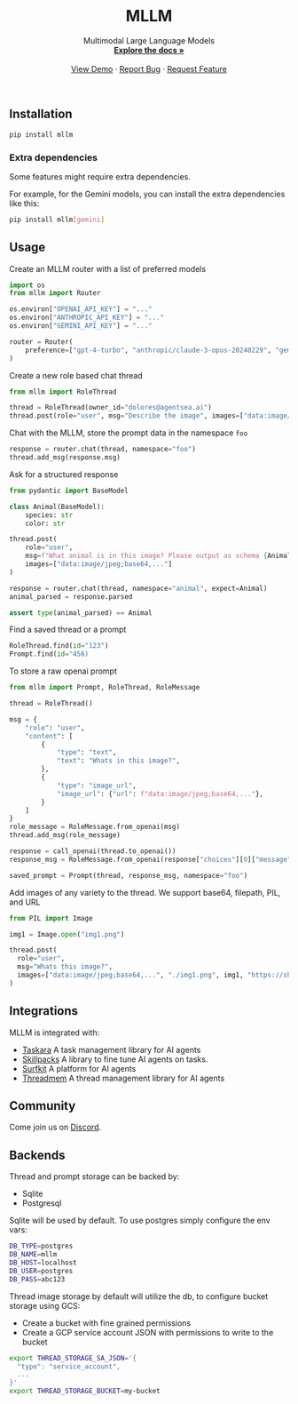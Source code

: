 <!-- PROJECT LOGO -->
<br />
<p align="center">
  <!-- <a href="https://github.com/agentsea/skillpacks">
    <img src="https://project-logo.png" alt="Logo" width="80">
  </a> -->

  <h1 align="center">MLLM</h1>

  <p align="center">
    Multimodal Large Language Models
    <br />
    <a href="https://docs.hub.agentsea.ai/introduction"><strong>Explore the docs »</strong></a>
    <br />
    <br />
    <a href="https://youtu.be/exoOUUwFRB8">View Demo</a>
    ·
    <a href="https://github.com/agentsea/mllm/issues">Report Bug</a>
    ·
    <a href="https://github.com/agentsea/mllm/issues">Request Feature</a>
  </p>
  <br>
</p>

## Installation

```sh
pip install mllm
```

### Extra dependencies

Some features might require extra dependencies.

For example, for the Gemini models, you can install the extra dependencies like this:

```sh
pip install mllm[gemini]
```

## Usage

Create an MLLM router with a list of preferred models

```python
import os
from mllm import Router

os.environ["OPENAI_API_KEY"] = "..."
os.environ["ANTHROPIC_API_KEY"] = "..."
os.environ["GEMINI_API_KEY"] = "..."

router = Router(
    preference=["gpt-4-turbo", "anthropic/claude-3-opus-20240229", "gemini/gemini-1.5-pro-latest"]
)
```

Create a new role based chat thread

```python
from mllm import RoleThread

thread = RoleThread(owner_id="dolores@agentsea.ai")
thread.post(role="user", msg="Describe the image", images=["data:image/jpeg;base64,..."])
```

Chat with the MLLM, store the prompt data in the namespace `foo`

```python
response = router.chat(thread, namespace="foo")
thread.add_msg(response.msg)
```

Ask for a structured response

```python
from pydantic import BaseModel

class Animal(BaseModel):
    species: str
    color: str

thread.post(
    role="user",
    msg=f"What animal is in this image? Please output as schema {Animal.model_json_schema()}",
    images=["data:image/jpeg;base64,..."]
)

response = router.chat(thread, namespace="animal", expect=Animal)
animal_parsed = response.parsed

assert type(animal_parsed) == Animal
```

Find a saved thread or a prompt

```python
RoleThread.find(id="123")
Prompt.find(id="456)
```

To store a raw openai prompt

```python
from mllm import Prompt, RoleThread, RoleMessage

thread = RoleThread()

msg = {
    "role": "user",
    "content": [
        {
            "type": "text",
            "text": "Whats in this image?",
        },
        {
            "type": "image_url",
            "image_url": {"url": f"data:image/jpeg;base64,..."},
        }
    ]
}
role_message = RoleMessage.from_openai(msg)
thread.add_msg(role_message)

response = call_openai(thread.to_openai())
response_msg = RoleMessage.from_openai(response["choices"][0]["message"])

saved_prompt = Prompt(thread, response_msg, namespace="foo")
```

Add images of any variety to the thread. We support base64, filepath, PIL, and URL

```python
from PIL import Image

img1 = Image.open("img1.png")

thread.post(
  role="user",
  msg="Whats this image?",
  images=["data:image/jpeg;base64,...", "./img1.png", img1, "https://shorturl.at/rVyAS"]
)
```

## Integrations

MLLM is integrated with:

- [Taskara](https://github.com/agentsea/taskara) A task management library for AI agents
- [Skillpacks](https://github.com/agentsea/skillpacks) A library to fine tune AI agents on tasks.
- [Surfkit](https://github.com/agentsea/surfkit) A platform for AI agents
- [Threadmem](https://github.com/agentsea/threadmem) A thread management library for AI agents

## Community

Come join us on [Discord](https://discord.gg/hhaq7XYPS6).

## Backends

Thread and prompt storage can be backed by:

- Sqlite
- Postgresql

Sqlite will be used by default. To use postgres simply configure the env vars:

```sh
DB_TYPE=postgres
DB_NAME=mllm
DB_HOST=localhost
DB_USER=postgres
DB_PASS=abc123
```

Thread image storage by default will utilize the db, to configure bucket storage using GCS:

- Create a bucket with fine grained permissions
- Create a GCP service account JSON with permissions to write to the bucket

```sh
export THREAD_STORAGE_SA_JSON='{
  "type": "service_account",
  ...
}'
export THREAD_STORAGE_BUCKET=my-bucket
```